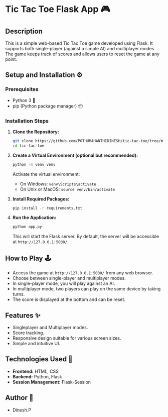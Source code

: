 # Tic Tac Toe Flask App 🎮

## Description
This is a simple web-based Tic Tac Toe game developed using Flask. It supports both single-player (against a simple AI) and multiplayer modes. The game keeps track of scores and allows users to reset the game at any point.

## Setup and Installation ⚙️

### Prerequisites
- Python 3 🐍
- pip (Python package manager) 📦

### Installation Steps

1. **Clone the Repository:**
   ```bash
   git clone https://github.com/POTHUMAHANTHIDINESH/tic-tac-toe/tree/main
   cd tic-tac-toe
   ```

2. **Create a Virtual Environment (optional but recommended):**
   ```bash
   python -m venv venv
   ```

   Activate the virtual environment:
   - On Windows: `venv\Scripts\activate`
   - On Unix or MacOS: `source venv/bin/activate`

3. **Install Required Packages:**
   ```bash
   pip install -r requirements.txt
   ```

4. **Run the Application:**
   ```bash
   python app.py
   ```

   This will start the Flask server. By default, the server will be accessible at `http://127.0.0.1:5000/`.

## How to Play 🕹️

- Access the game at `http://127.0.0.1:5000/` from any web browser.
- Choose between single-player and multiplayer modes.
- In single-player mode, you will play against an AI.
- In multiplayer mode, two players can play on the same device by taking turns.
- The score is displayed at the bottom and can be reset.

## Features ✨

- Singleplayer and Multiplayer modes.
- Score tracking.
- Responsive design suitable for various screen sizes.
- Simple and intuitive UI.

## Technologies Used 🚀

- **Frontend:** HTML, CSS
- **Backend:** Python, Flask
- **Session Management:** Flask-Session

## Author 🙌

- Dinesh.P
